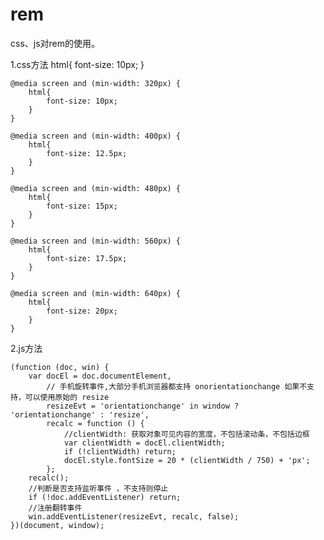 # rem
css、js对rem的使用。

1.css方法
    html{
        font-size: 10px;
    }
    
    @media screen and (min-width: 320px) {
        html{
            font-size: 10px;
        }
    }
    
    @media screen and (min-width: 400px) {
        html{
            font-size: 12.5px;
        }
    }
    
    @media screen and (min-width: 480px) {
        html{
            font-size: 15px;
        }
    }
    
    @media screen and (min-width: 560px) {
        html{
            font-size: 17.5px;
        }
    }
    
    @media screen and (min-width: 640px) {
        html{
            font-size: 20px;
        }
    }
    
2.js方法

    (function (doc, win) {
        var docEl = doc.documentElement,
            // 手机旋转事件,大部分手机浏览器都支持 onorientationchange 如果不支持，可以使用原始的 resize
            resizeEvt = 'orientationchange' in window ? 'orientationchange' : 'resize',
            recalc = function () {
                //clientWidth: 获取对象可见内容的宽度，不包括滚动条，不包括边框
                var clientWidth = docEl.clientWidth;
                if (!clientWidth) return;
                docEl.style.fontSize = 20 * (clientWidth / 750) + 'px';
            };
        recalc();
        //判断是否支持监听事件 ，不支持则停止
        if (!doc.addEventListener) return;
        //注册翻转事件
        win.addEventListener(resizeEvt, recalc, false);
    })(document, window);
